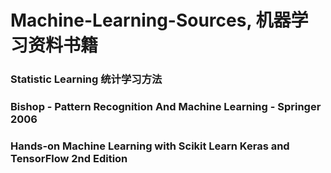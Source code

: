 # Machine-Learning-Sources, 机器学习资料书籍
### Statistic Learning 统计学习方法
### Bishop - Pattern Recognition And Machine Learning - Springer  2006
### Hands-on Machine Learning with Scikit Learn Keras and TensorFlow 2nd Edition

